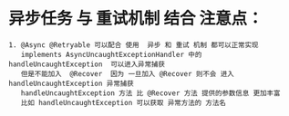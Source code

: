 # 异步任务 与 重试机制 结合 注意点：
    1. @Async @Retryable 可以配合 使用  异步 和 重试 机制 都可以正常实现 
       implements AsyncUncaughtExceptionHandler 中的 handleUncaughtException  可以进入异常捕获 
       但是不能加入  @Recover  因为 一旦加入 @Recover 则不会 进入 handleUncaughtException 异常捕获
       handleUncaughtException 方法 比 @Recover 方法 提供的参数信息 更加丰富
       比如 handleUncaughtException 可以获取 异常方法的 方法名